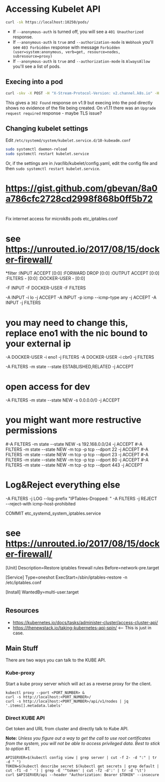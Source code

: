 # Accessing Kubelet API

```bash
curl -sk https://localhost:10250/pods/
```

* If `--anonymous-auth` is turned off, you will see a `401 Unauthorized` response.
* If `--anonymous-auth` is `true` and `--authorization-mode` is `Webhook` you'll see `403 Forbidden` response with message `Forbidden (user=system:anonymous, verb=get, resource=nodes, subresource=proxy)`
* If `--anonymous-auth` is `true` and `--authorization-mode` is `AlwaysAllow` you'll see a list of pods.

## Execing into a pod

```bash
curl -skv -X POST -H "X-Stream-Protocol-Version: v2.channel.k8s.io" -H "X-Stream-Protocol-Version: channel.k8s.io" "https://localhost:10250/exec/<namespace>/<pod name>/<container name>/?command=touch&command=hello_world&input=1&output=1&tty=1"
```
This gives a `302 Found` response on v1.9 but execing into the pod directly shows no evidence of the file being created. On v1.11 there was an `Upgrade request required` response - maybe TLS issue?

## Changing kubelet settings 

Edit `/etc/systemd/system/kubelet.service.d/10-kubeadm.conf`

```bash
sudo systemctl daemon-reload
sudo systemctl restart kubelet.service
```

Or, if the settings are in /var/lib/kubelet/config.yaml, edit the config file and then `sudo systemctl restart kubelet.service`.

#
# https://gist.github.com/gbevan/8a0a786cfc2728cd2998f868b0ff5b72
#


Fix internet access for microk8s pods
etc_iptables.conf
# see https://unrouted.io/2017/08/15/docker-firewall/
*filter
:INPUT ACCEPT [0:0]
:FORWARD DROP [0:0]
:OUTPUT ACCEPT [0:0]
:FILTERS - [0:0]
:DOCKER-USER - [0:0]

-F INPUT
-F DOCKER-USER
-F FILTERS

-A INPUT -i lo -j ACCEPT
-A INPUT -p icmp --icmp-type any -j ACCEPT
-A INPUT -j FILTERS

# you may need to change this, replace eno1 with the nic bound to your external ip
-A DOCKER-USER -i eno1 -j FILTERS
-A DOCKER-USER -i cbr0 -j FILTERS

-A FILTERS -m state --state ESTABLISHED,RELATED -j ACCEPT
# open access for dev
-A FILTERS -m state --state NEW -s 0.0.0.0/0 -j ACCEPT

# you might want more restructive permissions
#-A FILTERS -m state --state NEW -s 192.168.0.0/24 -j ACCEPT
#-A FILTERS -m state --state NEW -m tcp -p tcp --dport 22 -j ACCEPT
#-A FILTERS -m state --state NEW -m tcp -p tcp --dport 23 -j ACCEPT
#-A FILTERS -m state --state NEW -m tcp -p tcp --dport 80 -j ACCEPT
#-A FILTERS -m state --state NEW -m tcp -p tcp --dport 443 -j ACCEPT

# Log&Reject everything else
-A FILTERS -j LOG --log-prefix "IPTables-Dropped: "
-A FILTERS -j REJECT --reject-with icmp-host-prohibited

COMMIT
etc_systemd_system_iptables.service
# see https://unrouted.io/2017/08/15/docker-firewall/

[Unit]
Description=Restore iptables firewall rules
Before=network-pre.target

[Service]
Type=oneshot
ExecStart=/sbin/iptables-restore -n /etc/iptables.conf

[Install]
WantedBy=multi-user.target


#
##
##
#

## Resources
  * https://kubernetes.io/docs/tasks/administer-cluster/access-cluster-api/
  * https://thenewstack.io/taking-kubernetes-api-spin/ <-- This is just in case.

## Main Stuff
There are two ways you can talk to the KUBE API.

### Kube-proxy
Start a kube proxy server which will act as a reverse proxy for the client.
```
kubectl proxy --port <PORT_NUMBER> &
curl -s http://localhost:<PORT_NUMBER>/
curl -s http://localhost:<PORT_NUMBER>/api/v1/nodes | jq '.items[].metadata.labels'
```

### Direct KUBE API
Get token and URL from cluster and directly talk to Kube API.

**Note:** *Unless you figure out a way to get the call to use root certificates from the system, you will not be able to access privileged data. Best to stick to option #1.*
```
APISERVER=$(kubectl config view | grep server | cut -f 2- -d ":" | tr -d " ")
TOKEN=$(kubectl describe secret $(kubectl get secrets | grep default | cut -f1 -d ' ') | grep -E '^token' | cut -f2 -d':' | tr -d '\t')
curl $APISERVER/api --header "Authorization: Bearer $TOKEN" --insecure
```

